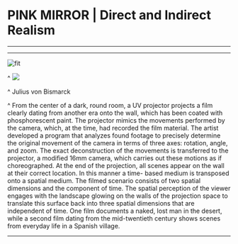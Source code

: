 # PINK MIRROR | Direct and Indirect Realism

---


---

![fit](http://www.juliusvonbismarck.com/works/thespacebeyondme/kahn.jpg)

^ <img src="http://www.juliusvonbismarck.com/works/thespacebeyondme/kahn.jpg">

^ Julius von Bismarck

^ From the center of a dark, round room, a UV projector projects a film clearly dating from another era onto the wall, which has been coated with phosphorescent paint. The projector mimics the movements performed by the camera, which, at the time, had recorded the film material. The artist developed a program that analyzes found footage to precisely determine the original movement of the camera in terms of three axes: rotation, angle, and zoom. The exact deconstruction of the movements is transferred to the projector, a modified 16mm camera, which carries out these motions as if choreographed. 
At the end of the projection, all scenes appear on the wall at their correct location. In this manner a time- based medium is transposed onto a spatial medium. The filmed scenario consists of two spatial dimensions and the component of time. The spatial perception of the viewer engages with the landscape glowing on the walls of the projection space to translate this surface back into three spatial dimensions that are independent of time. 
One film documents a naked, lost man in the desert, while a second film dating from the mid-twentieth century shows scenes from everyday life in a Spanish village.



---

